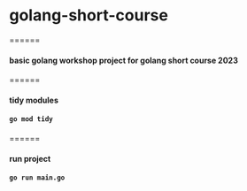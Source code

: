# golang-short-course<br>
======
#### basic golang workshop project for golang short course 2023
======
#### tidy modules<br>
#### ```` go mod tidy ````
======
#### run project<br>
#### ```` go run main.go ````
